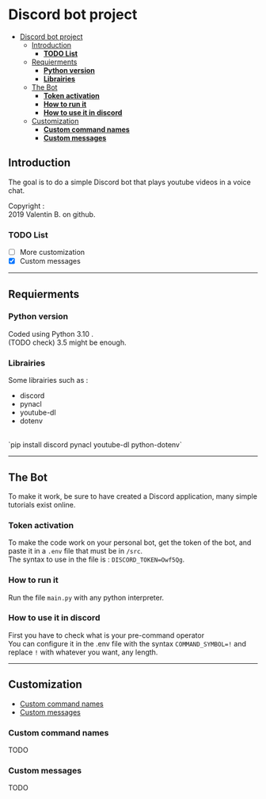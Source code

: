 # Discord bot project
- [Discord bot project](#discord-bot-project)
  - [Introduction](#introduction)
    - [**TODO List**](#todo-list)
  - [Requierments](#requierments)
    - [**Python version**](#python-version)
    - [**Librairies**](#librairies)
  - [The Bot](#the-bot)
    - [**Token activation**](#token-activation)
    - [**How to run it**](#how-to-run-it)
    - [**How to use it in discord**](#how-to-use-it-in-discord)
  - [Customization](#customization)
    - [**Custom command names**](#custom-command-names)
    - [**Custom messages**](#custom-messages)
## Introduction
The goal is to do a simple Discord bot that plays youtube videos in a voice chat.<br>

Copyright : <br>
2019 Valentin B. on github.

### **TODO List**
- [ ] More customization
- [x] Custom messages

---
## Requierments

### **Python version**

Coded using Python 3.10 .<br>
(TODO check) 3.5 might be enough.

### **Librairies**
Some librairies such as :
- discord
- pynacl 
- youtube-dl
- dotenv
<br>
`pip install discord pynacl youtube-dl python-dotenv`

---
## The Bot

To make it work, be sure to have created a Discord application, many simple tutorials exist online.

### **Token activation**
To make the code work on your personal bot, get the token of the bot, and paste it in a `.env` file that must be in `/src`. <br>
The syntax to use in the file is : `DISCORD_TOKEN=Owf5Qg`.

### **How to run it**
Run the file `main.py` with any python interpreter.

### **How to use it in discord**
First you have to check what is your pre-command operator <br>
You can configure it in the .env file with the syntax `COMMAND_SYMBOL=!` and replace `!` with whatever you want, any length.


---
## Customization
- [Custom command names](#Custom-command-names)
- [Custom messages](#Custom-names)


### **Custom command names**
TODO

### **Custom messages**
TODO